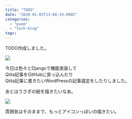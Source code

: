 ```yaml
---
title: "TODO"
date: "2020-01-03T13:00:19.000Z"
categories: 
  - "poem"
  - "tech-blog"
tags: 
---
```


TODO作成しました。

![](/images/スクリーンショット-2020-01-03-21.38.24.png)

今日は色々とDjangoで機能実装して  
Qiita記事をGitHubに突っ込んだり  
Qiita記事に書きたいWordPressの記事選定をしたりしました。

あとはうさぎの絵を描きたいなあ。

![](/images/Rabbit.png)

雰囲気はそのままで、もっとアイコンっぽいの描きたい。
